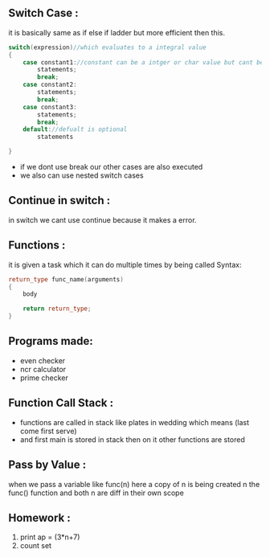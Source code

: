 ## Switch Case :
it is basically same as if else if ladder but more efficient then this.
```cpp
switch(expression)//which evaluates to a integral value
{
	case constant1://constant can be a intger or char value but cant be float or string
		statements;
		break;
	case constant2:
		statements;
		break;
	case constant3:
		statements;
		break;
	default://defualt is optional
		statements

}
```
- if we dont use break our other cases are also executed
- we also can use nested switch cases

## Continue in switch :
in switch we cant use continue because it makes a error.
## Functions :
it is given a task which it can do multiple times by being called
Syntax:
```cpp
return_type func_name(arguments)
{
	body

	return return_type;
}
```


## Programs made:
- even checker
- ncr calculator
- prime checker

## Function Call Stack :
- functions are called in stack like plates in wedding which means (last come first serve)
- and first main is stored in stack then on it other functions are stored

## Pass by Value :
when we pass a variable like func(n) here a copy of n is being created n the func() function and both n are diff in their own scope

## Homework :
1. print ap = (3*n+7)
2. count set 